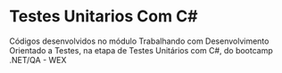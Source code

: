 # Testes Unitarios Com C#

Códigos desenvolvidos no módulo Trabalhando com Desenvolvimento Orientado a Testes, na etapa de Testes Unitários com C#, do bootcamp .NET/QA - WEX
